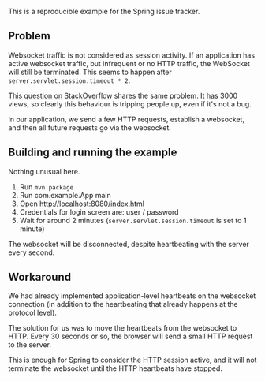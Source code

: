 This is a reproducible example for the Spring issue tracker.

## Problem

Websocket traffic is not considered as session activity. If an application has active websocket traffic, but infrequent or no HTTP
traffic, the WebSocket will still be terminated. This seems to happen after `server.servlet.session.timeout * 2`.

[This question on StackOverflow](https://stackoverflow.com/questions/50587573/) shares the same problem. It has 3000 views, so
clearly this behaviour is tripping people up, even if it's not a bug.

In our application, we send a few HTTP requests, establish a websocket, and then all future requests go via the websocket.

## Building and running the example

Nothing unusual here.

 1. Run `mvn package`
 2. Run com.example.App main
 3. Open [http://localhost:8080/index.html](http://localhost:8080/index.html)
 4. Credentials for login screen are: user / password
 5. Wait for around 2 minutes (`server.servlet.session.timeout` is set to 1 minute)
 
The websocket will be disconnected, despite heartbeating with the server every second.

## Workaround

We had already implemented application-level heartbeats on the websocket connection (in addition to the heartbeating that already
happens at the protocol level).

The solution for us was to move the heartbeats from the websocket to HTTP. Every 30 seconds or so, the browser will send a small
HTTP request to the server.

This is enough for Spring to consider the HTTP session active, and it will not terminate the websocket until the HTTP heartbeats
have stopped.
